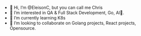 - 👋 Hi, I’m @EleisonC, but you can call me Chris
- 👀 I’m interested in QA & Full Stack Development, Go, AI🤯.
- 🌱 I’m currently learning K8s
- 💞️ I’m looking to collaborate on Golang projects, React projects, Opensource.
<!---
EleisonC/EleisonC is a ✨ special ✨ repository because its `README.md` (this file) appears on your GitHub profile.
You can click the Preview link to take a look at your changes.
--->

